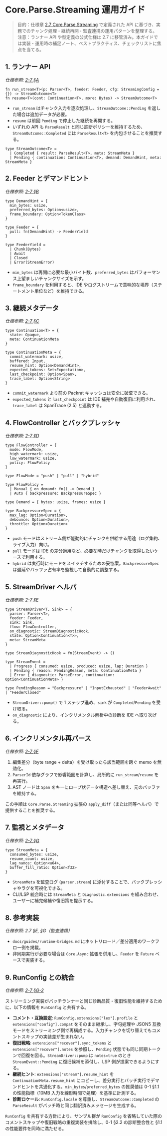 # Core.Parse.Streaming 運用ガイド

> 目的：仕様章 [2.7 Core.Parse.Streaming](../spec/2-7-core-parse-streaming.md) で定義された API に基づき、実務でのチャンク処理・継続再開・監査連携の運用パターンを整理する。
> 注意：ランナー API や型定義の公式仕様は 2.7 に移管済み。本ガイドでは実装・運用時の補足ノート、ベストプラクティス、チェックリストに焦点を当てる。

## 1. ランナー API

*仕様参照: [2-7 §A](../spec/2-7-core-parse-streaming.md#a-ランナー-api)*

```reml
fn run_stream<T>(p: Parser<T>, feeder: Feeder, cfg: StreamingConfig = {}) -> StreamOutcome<T>
fn resume<T>(cont: Continuation<T>, more: Bytes) -> StreamOutcome<T>
```

- `run_stream` はチャンク入力を逐次処理し、`StreamOutcome::Pending` を返した場合は追加データが必要。
- `resume` は前回 `Pending` で停止した継続を再開する。
- いずれの API も `ParseResult` と同じ診断ポリシーを維持するため、`StreamOutcome::Completed` には `ParseResult<T>` を内包させることを推奨する。

```reml
type StreamOutcome<T> =
  | Completed { result: ParseResult<T>, meta: StreamMeta }
  | Pending { continuation: Continuation<T>, demand: DemandHint, meta: StreamMeta }
```

## 2. Feeder とデマンドヒント

*仕様参照: [2-7 §B](../spec/2-7-core-parse-streaming.md#feeder-demandhint)*

```reml
type DemandHint = {
  min_bytes: usize,
  preferred_bytes: Option<usize>,
  frame_boundary: Option<TokenClass>
}

type Feeder = {
  pull: fn(DemandHint) -> FeederYield
}

type FeederYield =
  | Chunk(Bytes)
  | Await
  | Closed
  | Error(StreamError)
```

- `min_bytes` は再開に必要な最小バイト数、`preferred_bytes` はパフォーマンス上望ましいチャンクサイズを示す。
- `frame_boundary` を利用すると、IDE やログストリームで意味的な境界（ステートメント単位など）を維持できる。

## 3. 継続メタデータ

*仕様参照: [2-7 §C](../spec/2-7-core-parse-streaming.md#c-継続とメタデータ)*

```reml
type Continuation<T> = {
  state: Opaque,
  meta: ContinuationMeta
}

type ContinuationMeta = {
  commit_watermark: usize,
  buffered: Input,
  resume_hint: Option<DemandHint>,
  expected_tokens: Set<Expectation>,
  last_checkpoint: Option<Span>,
  trace_label: Option<String>
}
```

- `commit_watermark` より前の Packrat キャッシュは安全に破棄できる。
- `expected_tokens` と `last_checkpoint` は IDE 補完や自動復旧に利用され、`trace_label` は SpanTrace (2.5) と連動する。

## 4. FlowController とバックプレッシャ

*仕様参照: [2-7 §D](../spec/2-7-core-parse-streaming.md#flow-controller)*

```reml
type FlowController = {
  mode: FlowMode,
  high_watermark: usize,
  low_watermark: usize,
  policy: FlowPolicy
}

type FlowMode = "push" | "pull" | "hybrid"

type FlowPolicy =
  | Manual { on_demand: fn() -> Demand }
  | Auto { backpressure: BackpressureSpec }

type Demand = { bytes: usize, frames: usize }

type BackpressureSpec = {
  max_lag: Option<Duration>,
  debounce: Option<Duration>,
  throttle: Option<Duration>
}
```

- `push` モードはストリーム側が能動的にチャンクを供給する用途（ログ集約、ライブ入力）向け。
- `pull` モードは IDE の差分適用など、必要な時だけチャンクを取得したいケースで利用する。
- `hybrid` は実行時にモードをスイッチするための妥協案。`BackpressureSpec` は遅延やバッファ占有率を監視して自動的に調整する。

## 5. StreamDriver ヘルパ

*仕様参照: [2-7 §E](../spec/2-7-core-parse-streaming.md#streamdriver-helper)*

```reml
type StreamDriver<T, Sink> = {
  parser: Parser<T>,
  feeder: Feeder,
  sink: Sink,
  flow: FlowController,
  on_diagnostic: StreamDiagnosticHook,
  state: Option<Continuation<T>>,
  meta: StreamMeta
}

type StreamDiagnosticHook = fn(StreamEvent) -> ()

type StreamEvent =
  | Progress { consumed: usize, produced: usize, lap: Duration }
  | Pending { reason: PendingReason, meta: ContinuationMeta }
  | Error { diagnostic: ParseError, continuation: Option<ContinuationMeta> }

type PendingReason = "Backpressure" | "InputExhausted" | "FeederAwait" | "FeederClosed"
```

- `StreamDriver::pump()` で 1 ステップ進め、`sink` が `Completed`/`Pending` を受け取る。
- `on_diagnostic` により、インクリメンタル解析中の診断を IDE へ取り次げる。

## 6. インクリメンタル再パース

*仕様参照: [2-7 §F](../spec/2-7-core-parse-streaming.md#f-インクリメンタル再パース)*

1. 編集差分（byte range + delta）を受け取ったら該当範囲を跨ぐ memo を無効化。
2. `ParserId` 依存グラフで影響範囲を計算し、局所的に `run_stream`/`resume` を再実行。
3. AST ノードは `Span` をキーにロープ状データ構造へ差し替え、元のバッファを維持する。

この手順は `Core.Parse.Streaming` 拡張の `apply_diff`（または同等ヘルパ）で提供することを推奨する。

## 7. 監視とメタデータ

*仕様参照: [2-7 §G](../spec/2-7-core-parse-streaming.md#g-診断・監査・runconfig-との統合)*

```reml
type StreamMeta = {
  consumed_bytes: usize,
  resume_count: usize,
  lag_nanos: Option<u64>,
  buffer_fill_ratio: Option<f32>
}
```

- `StreamMeta` を監査ログ (`parser.stream`) に添付することで、バックプレッシャやラグを可視化できる。
- CLI/LSP 統合時には `StreamMeta` と `Diagnostic.extensions` を組み合わせ、ユーザーに補完候補や復旧策を提示する。

## 8. 参考実装

*仕様参照: 2.7 §E, §G（監査連携）*

- `docs/guides/runtime-bridges.md` にホットリロード／差分適用のワークフロー例を掲載。
- 非同期実行が必要な場合は `Core.Async` 拡張を併用し、`Feeder` を `Future` ベースで実装する。

## 9. RunConfig との統合

*仕様参照: [2-7 §G-2](../spec/2-7-core-parse-streaming.md#g-2-runconfig-共有キー)*

ストリーミング実装がバッチランナーと同じ診断品質・復旧性能を維持するために、以下の情報を `RunConfig` と共有する。

- **コメント・互換設定**: `RunConfig.extensions["lex"].profile` と `extensions["config"].compat` をそのまま継承し、字句処理や JSON5 互換モードをストリーミング側で再構成する。入力チャンクを切り替えてもコメントスキップの実装差が生まれない。
- **復旧戦略**: `extensions["recover"].sync_tokens` と `extensions["recover"].notes` を参照し、`Pending` 状態でも同じ同期トークンで回復を図る。`StreamDriver::pump` は `notes=true` のとき `StreamEvent::Pending` に復旧候補を添付し、LSP 側が提案できるようにする。
- **継続ヒント**: `extensions["stream"].resume_hint` を `ContinuationMeta.resume_hint` にコピーし、差分実行とバッチ実行でデマンドヒントを共通化する。`min_bytes`/`preferred_bytes` の推奨値は 0-1 §1.1 の性能指標（10MB 入力を線形時間で処理）を基準に計測する。
- **診断ロケール**: `RunConfig.locale` を尊重し、`StreamOutcome::Completed` の `ParseResult` がバッチ時と同じ翻訳済みメッセージを生成する。

`RunConfig` を共有する方針により、サンプル群が `RunConfig` を省略していた際のコメントスキップや復旧戦略の重複実装を排除し、0-1 §2.2 の診断整合性と §1.1 の性能要件を同時に満たせる。
